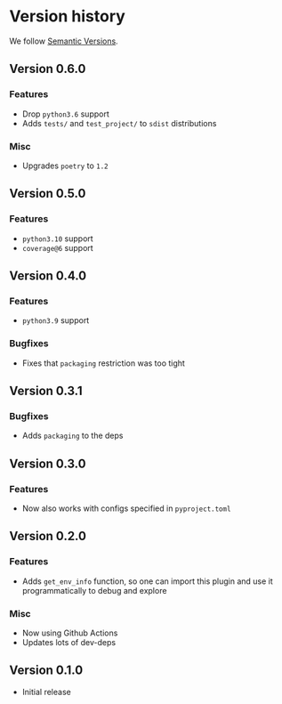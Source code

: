 # Version history

We follow [Semantic Versions](https://semver.org/).


## Version 0.6.0

### Features

- Drop `python3.6` support
- Adds `tests/` and `test_project/` to `sdist` distributions

### Misc

- Upgrades `poetry` to `1.2`


## Version 0.5.0

### Features

- `python3.10` support
- `coverage@6` support


## Version 0.4.0

### Features

- `python3.9` support

### Bugfixes

- Fixes that `packaging` restriction was too tight


## Version 0.3.1

### Bugfixes

- Adds `packaging` to the deps


## Version 0.3.0

### Features

- Now also works with configs specified in `pyproject.toml`


## Version 0.2.0

### Features

- Adds `get_env_info` function, 
  so one can import this plugin and use it programmatically 
  to debug and explore

### Misc

- Now using Github Actions
- Updates lots of dev-deps


## Version 0.1.0

- Initial release
